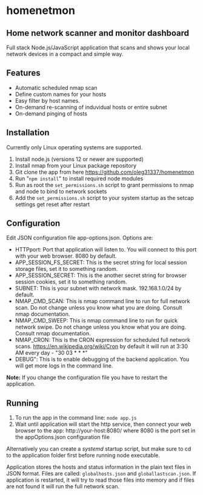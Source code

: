 # homenetmon
## Home network scanner and monitor dashboard
Full stack Node.js/JavaScript application that scans and shows your local network devices in a compact and simple way.

## Features
 * Automatic scheduled nmap scan
 * Define custom names for your hosts
 * Easy filter by host names.
 * On-demand re-scanning of induvidual hosts or entire subnet
 * On-demand pinging of hosts

## Installation
Currently only Linux operating systems are supported.
1. Install node.js (versions 12 or newer are supported)
2. Install nmap from your Linux package repository
3. Git clone the app from here https://github.com/oleg31337/homenetmon
4. Run "`npm install`" to install required node modules
5. Run as root the `set_permissions.sh` script to grant permissions to nmap and node to bind to network sockets
6. Add the `set_permissions.sh` script to your system startup as the setcap settings get reset after restart

## Configuration
Edit JSON configuration file app-options.json.
Options are:
 * HTTPport: Port that application will listen to. You will connect to this port with your web browser. 8080 by default.
 * APP_SESSION_FS_SECRET: This is the secret string for local session storage files, set it to something random.
 * APP_SESSION_SECRET: This is the another secret string for browser session cookies, set it to something random.
 * SUBNET: This is your subnet with network mask. 192.168.1.0/24 by default.
 * NMAP_CMD_SCAN: This is nmap command line to run for full network scan. Do not change unless you know what you are doing. Consult nmap documentation.
 * NMAP_CMD_SWEEP: This is nmap command line to run for quick network swipe. Do not change unless you know what you are doing. Consult nmap documentation.
 * NMAP_CRON: This is the CRON expression for scheduled full network scans. https://en.wikipedia.org/wiki/Cron
   by default it will run at 3:30 AM every day - "30 03 * * *"
 * DEBUG": This is to enable debugging of the backend application. You will get more logs in the command line.

**Note:** If you change the configuration file you have to restart the application.

## Running
1. To run the app in the command line:
`node app.js`
2. Wait until application will start the http service, then connect your web browser to the app:
http://your-host:8080/
where 8080 is the port set in the appOptions.json configuration file

Alternatively you can create a *systemd* startup script, but make sure to cd to the application folder first before running node executable.

Application stores the hosts and status information in the plain text files in JSON format.
Files are called: `globalhosts.json` and `globallastscan.json`.
If application is restarted, it will try to read those files into memory and if files are not found it will run the full network scan.
